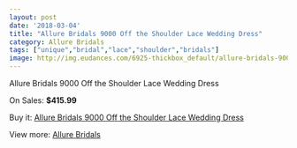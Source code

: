 ```yaml
---
layout: post
date: '2018-03-04'
title: "Allure Bridals 9000 Off the Shoulder Lace Wedding Dress"
category: Allure Bridals
tags: ["unique","bridal","lace","shoulder","bridals"]
image: http://img.eudances.com/6925-thickbox_default/allure-bridals-9000-off-the-shoulder-lace-wedding-dress.jpg
---
```

Allure Bridals 9000 Off the Shoulder Lace Wedding Dress

On Sales: **$415.99**
<a href="https://www.eudances.com/en/allure-bridals/2538-allure-bridals-9000-off-the-shoulder-lace-wedding-dress.html"><amp-img layout="responsive" width="600" height="600" src="//img.eudances.com/6925-thickbox_default/allure-bridals-9000-off-the-shoulder-lace-wedding-dress.jpg" alt="Allure Bridals 9000 Off the Shoulder Lace Wedding Dress 0" /></a>
<a href="https://www.eudances.com/en/allure-bridals/2538-allure-bridals-9000-off-the-shoulder-lace-wedding-dress.html"><amp-img layout="responsive" width="600" height="600" src="//img.eudances.com/6930-thickbox_default/allure-bridals-9000-off-the-shoulder-lace-wedding-dress.jpg" alt="Allure Bridals 9000 Off the Shoulder Lace Wedding Dress 1" /></a>
<a href="https://www.eudances.com/en/allure-bridals/2538-allure-bridals-9000-off-the-shoulder-lace-wedding-dress.html"><amp-img layout="responsive" width="600" height="600" src="//img.eudances.com/6929-thickbox_default/allure-bridals-9000-off-the-shoulder-lace-wedding-dress.jpg" alt="Allure Bridals 9000 Off the Shoulder Lace Wedding Dress 2" /></a>
<a href="https://www.eudances.com/en/allure-bridals/2538-allure-bridals-9000-off-the-shoulder-lace-wedding-dress.html"><amp-img layout="responsive" width="600" height="600" src="//img.eudances.com/6928-thickbox_default/allure-bridals-9000-off-the-shoulder-lace-wedding-dress.jpg" alt="Allure Bridals 9000 Off the Shoulder Lace Wedding Dress 3" /></a>
<a href="https://www.eudances.com/en/allure-bridals/2538-allure-bridals-9000-off-the-shoulder-lace-wedding-dress.html"><amp-img layout="responsive" width="600" height="600" src="//img.eudances.com/6927-thickbox_default/allure-bridals-9000-off-the-shoulder-lace-wedding-dress.jpg" alt="Allure Bridals 9000 Off the Shoulder Lace Wedding Dress 4" /></a>
<a href="https://www.eudances.com/en/allure-bridals/2538-allure-bridals-9000-off-the-shoulder-lace-wedding-dress.html"><amp-img layout="responsive" width="600" height="600" src="//img.eudances.com/6926-thickbox_default/allure-bridals-9000-off-the-shoulder-lace-wedding-dress.jpg" alt="Allure Bridals 9000 Off the Shoulder Lace Wedding Dress 5" /></a>

Buy it: [Allure Bridals 9000 Off the Shoulder Lace Wedding Dress](https://www.eudances.com/en/allure-bridals/2538-allure-bridals-9000-off-the-shoulder-lace-wedding-dress.html "Allure Bridals 9000 Off the Shoulder Lace Wedding Dress")

View more: [Allure Bridals](https://www.eudances.com/en/2-allure-bridals "Allure Bridals")